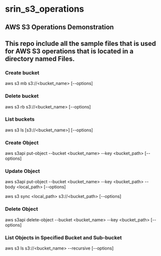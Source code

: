 # srin_s3_operations
## AWS S3 Operations Demonstration
## This repo include all the sample files that is used for AWS S3 operations that is located in a directory named Files.

### Create bucket
aws s3 mb s3://<bucket_name> [--options]

### Delete bucket
aws s3 rb s3://<bucket_name> [--options]

### List buckets
aws s3 ls [s3://<bucket_name>] [--options]

### Create Object
aws s3api put-object --bucket <bucket_name> --key <bucket_path> [--options]

### Update Object
aws s3api put-object --bucket <bucket_name> --key <bucket_path> --body <local_path> [--options]

aws s3 sync <local_path> s3://<bucket_path> [--options]

### Delete Object
aws s3api delete-object --bucket <bucket_name> --key <bucket_path> [--options]

### List Objects in Specified Bucket and Sub-bucket
aws s3 ls s3://<bucket_name> --recursive [--options]
